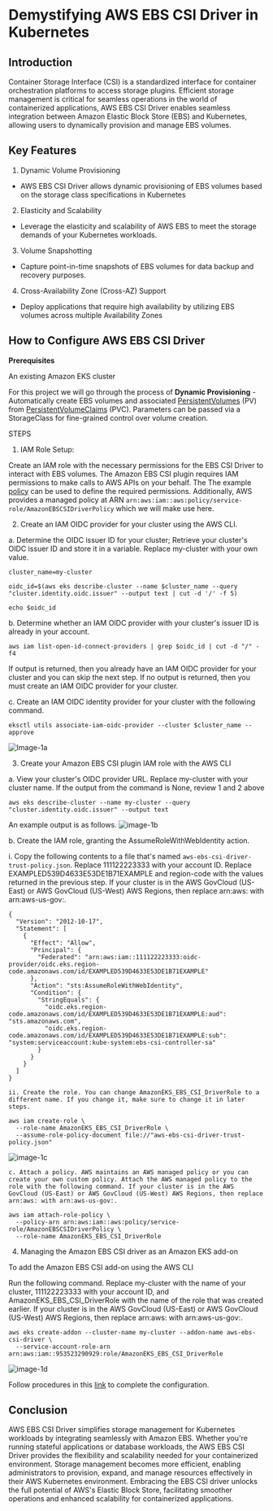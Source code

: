 # Demystifying AWS EBS CSI Driver in Kubernetes

## Introduction

Container Storage Interface (CSI) is a standardized interface for container orchestration platforms to access storage plugins. 
Efficient storage management is critical for seamless operations in the world of containerized applications,
AWS EBS CSI Driver enables seamless integration between Amazon Elastic Block Store (EBS) and Kubernetes, allowing users to dynamically provision and manage EBS volumes.

## Key Features

1. Dynamic Volume Provisioning

- AWS EBS CSI Driver allows dynamic provisioning of EBS volumes based on the storage class specifications in Kubernetes

2. Elasticity and Scalability

- Leverage the elasticity and scalability of AWS EBS to meet the storage demands of your Kubernetes workloads.

3. Volume Snapshotting

- Capture point-in-time snapshots of EBS volumes for data backup and recovery purposes.

4. Cross-Availability Zone (Cross-AZ) Support

- Deploy applications that require high availability by utilizing EBS volumes across multiple Availability Zones

## How to Configure AWS EBS CSI Driver

**Prerequisites**

An existing Amazon EKS cluster

For this project we will go through the process of **Dynamic Provisioning** - Automatically create EBS volumes and associated [PersistentVolumes](https://kubernetes.io/docs/concepts/storage/persistent-volumes/) (PV) from [PersistentVolumeClaims](https://kubernetes.io/docs/concepts/storage/persistent-volumes/#dynamic) (PVC). Parameters can be passed via a StorageClass for fine-grained control over volume creation.

STEPS

1. IAM Role Setup:

Create an IAM role with the necessary permissions for the EBS CSI Driver to interact with EBS volumes.
The Amazon EBS CSI plugin requires IAM permissions to make calls to AWS APIs on your behalf. The
The example [policy](https://github.com/kubernetes-sigs/aws-ebs-csi-driver/blob/master/docs/example-iam-policy.json) can be used to define the required permissions. Additionally, AWS provides a managed policy at ARN
`arn:aws:iam::aws:policy/service-role/AmazonEBSCSIDriverPolicy` which we will make use here.

2. Create an IAM OIDC provider for your cluster using the AWS CLI.

a. Determine the OIDC issuer ID for your cluster;
Retrieve your cluster's OIDC issuer ID and store it in a variable. Replace my-cluster with your own value.

```
cluster_name=my-cluster

oidc_id=$(aws eks describe-cluster --name $cluster_name --query "cluster.identity.oidc.issuer" --output text | cut -d '/' -f 5)

echo $oidc_id
```

b. Determine whether an IAM OIDC provider with your cluster's issuer ID is already in your account.

```aws iam list-open-id-connect-providers | grep $oidc_id | cut -d "/" -f4```

If output is returned, then you already have an IAM OIDC provider for your cluster and you can skip the next step. If no output is returned, then you must create an IAM OIDC provider for your cluster.

c. Create an IAM OIDC identity provider for your cluster with the following command.

```eksctl utils associate-iam-oidc-provider --cluster $cluster_name --approve```

![Image-1a](./Images/image-1a.png)

3. Create your Amazon EBS CSI plugin IAM role with the AWS CLI

a. View your cluster's OIDC provider URL. Replace my-cluster with your cluster name. If the output from the command is None, review 1 and 2 above

`aws eks describe-cluster --name my-cluster --query "cluster.identity.oidc.issuer" --output text`

An example output is as follows.
![image-1b](./Images/image-1b.png)

b. Create the IAM role, granting the AssumeRoleWithWebIdentity action.

i. Copy the following contents to a file that's named `aws-ebs-csi-driver-trust-policy.json`. Replace 111122223333 with your account ID. Replace EXAMPLED539D4633E53DE1B71EXAMPLE and region-code with the values returned in the previous step. If your cluster is in the AWS GovCloud (US-East) or AWS GovCloud (US-West) AWS Regions, then replace arn:aws: with arn:aws-us-gov:.

```
{
  "Version": "2012-10-17",
  "Statement": [
    {
      "Effect": "Allow",
      "Principal": {
        "Federated": "arn:aws:iam::111122223333:oidc-provider/oidc.eks.region-code.amazonaws.com/id/EXAMPLED539D4633E53DE1B71EXAMPLE"
      },
      "Action": "sts:AssumeRoleWithWebIdentity",
      "Condition": {
        "StringEquals": {
          "oidc.eks.region-code.amazonaws.com/id/EXAMPLED539D4633E53DE1B71EXAMPLE:aud": "sts.amazonaws.com",
          "oidc.eks.region-code.amazonaws.com/id/EXAMPLED539D4633E53DE1B71EXAMPLE:sub": "system:serviceaccount:kube-system:ebs-csi-controller-sa"
        }
      }
    }
  ]
}
```

    ii. Create the role. You can change AmazonEKS_EBS_CSI_DriverRole to a different name. If you change it, make sure to change it in later steps.

```
aws iam create-role \
  --role-name AmazonEKS_EBS_CSI_DriverRole \
  --assume-role-policy-document file://"aws-ebs-csi-driver-trust-policy.json"
```

![image-1c](./Images/image-1c.png)

    c. Attach a policy. AWS maintains an AWS managed policy or you can create your own custom policy. Attach the AWS managed policy to the role with the following command. If your cluster is in the AWS GovCloud (US-East) or AWS GovCloud (US-West) AWS Regions, then replace arn:aws: with arn:aws-us-gov:.

```
aws iam attach-role-policy \
  --policy-arn arn:aws:iam::aws:policy/service-role/AmazonEBSCSIDriverPolicy \
  --role-name AmazonEKS_EBS_CSI_DriverRole
```

4. Managing the Amazon EBS CSI driver as an Amazon EKS add-on

To add the Amazon EBS CSI add-on using the AWS CLI

Run the following command. Replace my-cluster with the name of your cluster, 111122223333 with your account ID, and AmazonEKS_EBS_CSI_DriverRole with the name of the role that was created earlier. If your cluster is in the AWS GovCloud (US-East) or AWS GovCloud (US-West) AWS Regions, then replace arn:aws: with arn:aws-us-gov:.

```
aws eks create-addon --cluster-name my-cluster --addon-name aws-ebs-csi-driver \
  --service-account-role-arn arn:aws:iam::953523290929:role/AmazonEKS_EBS_CSI_DriverRole
```

![image-1d](./Images/image-1d.png)

Follow procedures in this [link](https://docs.aws.amazon.com/eks/latest/userguide/ebs-sample-app.html) to complete the configuration.

## Conclusion

AWS EBS CSI Driver simplifies storage management for Kubernetes workloads by integrating seamlessly with Amazon EBS. Whether you're running stateful applications or database workloads, the AWS EBS CSI Driver provides the flexibility and scalability needed for your containerized environment.
Storage management becomes more efficient, enabling administrators to provision, expand, and manage resources effectively in their AWS Kubernetes environment. Embracing the EBS CSI driver unlocks the full potential of AWS's Elastic Block Store, facilitating smoother operations and enhanced scalability for containerized applications.